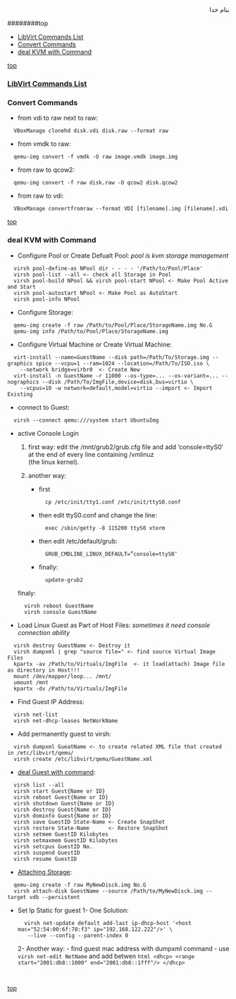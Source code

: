 <div dir=rtl>بنام خدا</div>

########top
- [LibVirt Commands List](#libvirt-commands-list)
- [Convert Commands](#convert-commands)
- [deal KVM with Command](#deal-kvm-with-command)

[top](#top)

### [LibVirt Commands List](https://libvirt.org/apps.html#command)


### Convert Commands
- from vdi to raw next to raw: 
```vala
  VBoxManage clonehd disk.vdi disk.raw --format raw
```
- from vmdk to raw:
```vala
  qemu-img convert -f vmdk -O raw image.vmdk image.img
```
- from raw to qcow2:
```vala
  qemu-img convert -f raw disk.raw -O qcow2 disk.qcow2
```
- from raw to vdi:
```vala
  VBoxManage convertfromraw --format VDI [filename].img [filename].vdi
```


[top](#top)

### deal KVM with Command
- Configure Pool or Create Defualt Pool: _pool is kvm storage management_
```vala
  virsh pool-define-as NPool dir - - - - '/Path/to/Pool/Place'
  virsh pool-list --all <- check all Storage in Pool
  virsh pool-build NPool && virsh pool-start NPool <- Make Pool Active and Start
  virsh pool-autostart NPool <- Make Pool as AutoStart
  virsh pool-info NPool
```
- Configure Storage:
```vala
  qemu-img create -f raw /Path/to/Pool/Place/StorageName.img No.G
  qemu-img info /Path/to/Pool/Place/StorageName.img
```
- Configure Virtual Machine or Create Virtual Machine:
```vala
  virt-install --name=GuestName --disk path=/Path/To/Storage.img --graphics spice --vcpu=1 --ram=1024 --location=/Path/To/ISO.iso \
    --network bridge=virbr0  <- Create New
  virt-install -n GuestName -r 11000 --os-type=... --os-variant=... --nographics --disk /Path/To/ImgFile,device=disk,bus=virtio \
    --vcpus=10 -w network=default,model=virtio --import <- Import Existing
```
- connect to Guest:
```vala
  virsh --connect qemu:///system start UbuntuImg
```
- active Console Login
   1. first way: edit the /mnt/grub2/grub.cfg file and add ‘console=ttyS0‘ at the end of every line containing /vmlinuz \
      (the linux kernel).
      
   2. another way:
      - first
        ```vim
          cp /etc/init/tty1.conf /etc/init/ttyS0.conf
        ```
      - then edit ttyS0.conf and change the line:
        ```vim
          exec /sbin/getty -8 115200 ttyS0 xterm
        ```
      - then edit /etc/default/grub:
        ```vim
          GRUB_CMDLINE_LINUX_DEFAULT=”console=ttyS0″
        ```
      - finally:
        ```vim
          update-grub2
        ```
   finaly:
  ```vala
    virsh reboot GuestName
    virsh console GuestName
  ```
- Load Linux Guest as Part of Host Files: _sometimes it need console connection ability_
```vala
  virsh destroy GuestName <- Destroy it
  virsh dumpxml | grep "source file=" <- find source Virtual Image Files
  kpartx -av /Path/to/Virtuals/ImgFile  <- it load(attach) Image file as directory in Host!!!
  mount /dev/mapper/loop... /mnt/
  umount /mnt
  kpartx -dv /Path/to/Virtuals/ImgFile

```
- Find Guest IP Address:
```vala
  virsh net-list
  virsh net-dhcp-leases NetWorkName
```
- Add permanently guest to virsh:
```vala
  virsh dumpxml GueatName <- to create related XML file that created in /etc/libvirt/qemu/
  virsh create /etc/libvirt/qemu/GuestName.xml
```
- [deal Guest with command](#https://www.ibm.com/support/knowledgecenter/linuxonibm/liaat/liaatkvmvirsh.htm):
```vala
  virsh list --all
  virsh start Guest{Name or ID}
  virsh reboot Guest{Name or ID}
  virsh shutdown Guest{Name or ID}
  virsh destroy Guest{Name or ID}
  virsh dominfo Guest{Name or ID}
  virsh save GuestID State-Name <- Create SnapShot
  virsh restore State-Name      <- Restore SnapShot
  virsh setmem GuestID Kilobytes
  virsh setmaxmem GuestID Kilobytes
  virsh setcpus GuestID No.
  virsh suspend GuestID
  virsh resume GuestID
```
- [Attaching Storage](http://www.thegeekstuff.com/2015/02/add-memory-cpu-disk-to-kvm-vm):
```vala
  qemu-img create -f raw MyNewDisck.img No.G
  virsh attach-disk GuestName --source /Path/to/MyNewDisck.img --target vdb --persistent
```
- Set Ip Static for guest
   1- One Solution:
   ```vim
     virsh net-update default add-last ip-dhcp-host '<host mac="52:54:00:6f:78:f3" ip="192.168.122.222"/>' \
      --live --config --parent-index 0
   ```
   2- Another way: 
      - find guest mac address with dumpxml command
      - use `virsh net-edit NetName` and add __<host mac="52:54:00:6f:78:f3" ip="192.168.122.222"/>__ betwen 
      ```html
        <dhcp>
           <range start="2001:db8::1000" end="2001:db8::1fff"/>
        </dhcp>
      ```   
   ```vim
     
[top](#top)

